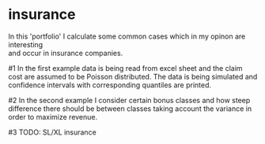 # insurance



 In this 'portfolio' I calculate some common cases which in my opinon are interesting   
 and occur in insurance companies.                                                      

#1 In the first example data is being read from excel sheet and the claim cost are assumed to be Poisson distributed.
The data is being simulated and confidence intervals with corresponding quantiles are printed.


#2 In the second example I consider certain bonus classes and how steep difference there should be 
between classes taking account the variance in order to maximize revenue.


#3 TODO: SL/XL insurance

